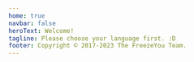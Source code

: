 ```yaml
---
home: true
navbar: false
heroText: Welcome!
tagline: Please choose your language first. :D
footer: Copyright © 2017-2023 The FreezeYou Team.
---
```

<!--{{@locales_generated_content}}-->
